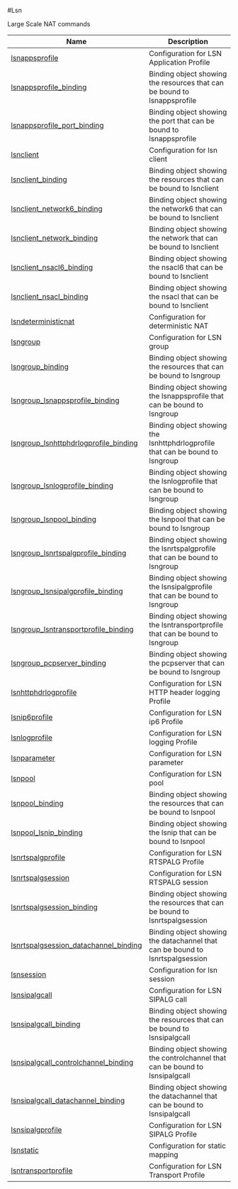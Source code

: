 #Lsn

Large Scale NAT commands


<table><thead><tr><th>Name</th><th>Description</th></tr></thead><tbody><tr><td><a href="../../../configuration/lsn/lsnappsprofile/lsnappsprofile">lsnappsprofile</a></td><td>Configuration for LSN Application Profile</td><tr><tr><td><a href="../../../configuration/lsn/lsnappsprofile_binding/lsnappsprofile_binding">lsnappsprofile_binding</a></td><td>Binding object showing the resources that can be bound to lsnappsprofile</td><tr><tr><td><a href="../../../configuration/lsn/lsnappsprofile_port_binding/lsnappsprofile_port_binding">lsnappsprofile_port_binding</a></td><td>Binding object showing the port that can be bound to lsnappsprofile</td><tr><tr><td><a href="../../../configuration/lsn/lsnclient/lsnclient">lsnclient</a></td><td>Configuration for lsn client</td><tr><tr><td><a href="../../../configuration/lsn/lsnclient_binding/lsnclient_binding">lsnclient_binding</a></td><td>Binding object showing the resources that can be bound to lsnclient</td><tr><tr><td><a href="../../../configuration/lsn/lsnclient_network6_binding/lsnclient_network6_binding">lsnclient_network6_binding</a></td><td>Binding object showing the network6 that can be bound to lsnclient</td><tr><tr><td><a href="../../../configuration/lsn/lsnclient_network_binding/lsnclient_network_binding">lsnclient_network_binding</a></td><td>Binding object showing the network that can be bound to lsnclient</td><tr><tr><td><a href="../../../configuration/lsn/lsnclient_nsacl6_binding/lsnclient_nsacl6_binding">lsnclient_nsacl6_binding</a></td><td>Binding object showing the nsacl6 that can be bound to lsnclient</td><tr><tr><td><a href="../../../configuration/lsn/lsnclient_nsacl_binding/lsnclient_nsacl_binding">lsnclient_nsacl_binding</a></td><td>Binding object showing the nsacl that can be bound to lsnclient</td><tr><tr><td><a href="../../../configuration/lsn/lsndeterministicnat/lsndeterministicnat">lsndeterministicnat</a></td><td>Configuration for deterministic NAT</td><tr><tr><td><a href="../../../configuration/lsn/lsngroup/lsngroup">lsngroup</a></td><td>Configuration for LSN group</td><tr><tr><td><a href="../../../configuration/lsn/lsngroup_binding/lsngroup_binding">lsngroup_binding</a></td><td>Binding object showing the resources that can be bound to lsngroup</td><tr><tr><td><a href="../../../configuration/lsn/lsngroup_lsnappsprofile_binding/lsngroup_lsnappsprofile_binding">lsngroup_lsnappsprofile_binding</a></td><td>Binding object showing the lsnappsprofile that can be bound to lsngroup</td><tr><tr><td><a href="../../../configuration/lsn/lsngroup_lsnhttphdrlogprofile_binding/lsngroup_lsnhttphdrlogprofile_binding">lsngroup_lsnhttphdrlogprofile_binding</a></td><td>Binding object showing the lsnhttphdrlogprofile that can be bound to lsngroup</td><tr><tr><td><a href="../../../configuration/lsn/lsngroup_lsnlogprofile_binding/lsngroup_lsnlogprofile_binding">lsngroup_lsnlogprofile_binding</a></td><td>Binding object showing the lsnlogprofile that can be bound to lsngroup</td><tr><tr><td><a href="../../../configuration/lsn/lsngroup_lsnpool_binding/lsngroup_lsnpool_binding">lsngroup_lsnpool_binding</a></td><td>Binding object showing the lsnpool that can be bound to lsngroup</td><tr><tr><td><a href="../../../configuration/lsn/lsngroup_lsnrtspalgprofile_binding/lsngroup_lsnrtspalgprofile_binding">lsngroup_lsnrtspalgprofile_binding</a></td><td>Binding object showing the lsnrtspalgprofile that can be bound to lsngroup</td><tr><tr><td><a href="../../../configuration/lsn/lsngroup_lsnsipalgprofile_binding/lsngroup_lsnsipalgprofile_binding">lsngroup_lsnsipalgprofile_binding</a></td><td>Binding object showing the lsnsipalgprofile that can be bound to lsngroup</td><tr><tr><td><a href="../../../configuration/lsn/lsngroup_lsntransportprofile_binding/lsngroup_lsntransportprofile_binding">lsngroup_lsntransportprofile_binding</a></td><td>Binding object showing the lsntransportprofile that can be bound to lsngroup</td><tr><tr><td><a href="../../../configuration/lsn/lsngroup_pcpserver_binding/lsngroup_pcpserver_binding">lsngroup_pcpserver_binding</a></td><td>Binding object showing the pcpserver that can be bound to lsngroup</td><tr><tr><td><a href="../../../configuration/lsn/lsnhttphdrlogprofile/lsnhttphdrlogprofile">lsnhttphdrlogprofile</a></td><td>Configuration for LSN HTTP header logging Profile</td><tr><tr><td><a href="../../../configuration/lsn/lsnip6profile/lsnip6profile">lsnip6profile</a></td><td>Configuration for LSN ip6 Profile</td><tr><tr><td><a href="../../../configuration/lsn/lsnlogprofile/lsnlogprofile">lsnlogprofile</a></td><td>Configuration for LSN logging Profile</td><tr><tr><td><a href="../../../configuration/lsn/lsnparameter/lsnparameter">lsnparameter</a></td><td>Configuration for LSN parameter</td><tr><tr><td><a href="../../../configuration/lsn/lsnpool/lsnpool">lsnpool</a></td><td>Configuration for LSN pool</td><tr><tr><td><a href="../../../configuration/lsn/lsnpool_binding/lsnpool_binding">lsnpool_binding</a></td><td>Binding object showing the resources that can be bound to lsnpool</td><tr><tr><td><a href="../../../configuration/lsn/lsnpool_lsnip_binding/lsnpool_lsnip_binding">lsnpool_lsnip_binding</a></td><td>Binding object showing the lsnip that can be bound to lsnpool</td><tr><tr><td><a href="../../../configuration/lsn/lsnrtspalgprofile/lsnrtspalgprofile">lsnrtspalgprofile</a></td><td>Configuration for LSN RTSPALG Profile</td><tr><tr><td><a href="../../../configuration/lsn/lsnrtspalgsession/lsnrtspalgsession">lsnrtspalgsession</a></td><td>Configuration for LSN RTSPALG session</td><tr><tr><td><a href="../../../configuration/lsn/lsnrtspalgsession_binding/lsnrtspalgsession_binding">lsnrtspalgsession_binding</a></td><td>Binding object showing the resources that can be bound to lsnrtspalgsession</td><tr><tr><td><a href="../../../configuration/lsn/lsnrtspalgsession_datachannel_binding/lsnrtspalgsession_datachannel_binding">lsnrtspalgsession_datachannel_binding</a></td><td>Binding object showing the datachannel that can be bound to lsnrtspalgsession</td><tr><tr><td><a href="../../../configuration/lsn/lsnsession/lsnsession">lsnsession</a></td><td>Configuration for lsn session</td><tr><tr><td><a href="../../../configuration/lsn/lsnsipalgcall/lsnsipalgcall">lsnsipalgcall</a></td><td>Configuration for LSN SIPALG call</td><tr><tr><td><a href="../../../configuration/lsn/lsnsipalgcall_binding/lsnsipalgcall_binding">lsnsipalgcall_binding</a></td><td>Binding object showing the resources that can be bound to lsnsipalgcall</td><tr><tr><td><a href="../../../configuration/lsn/lsnsipalgcall_controlchannel_binding/lsnsipalgcall_controlchannel_binding">lsnsipalgcall_controlchannel_binding</a></td><td>Binding object showing the controlchannel that can be bound to lsnsipalgcall</td><tr><tr><td><a href="../../../configuration/lsn/lsnsipalgcall_datachannel_binding/lsnsipalgcall_datachannel_binding">lsnsipalgcall_datachannel_binding</a></td><td>Binding object showing the datachannel that can be bound to lsnsipalgcall</td><tr><tr><td><a href="../../../configuration/lsn/lsnsipalgprofile/lsnsipalgprofile">lsnsipalgprofile</a></td><td>Configuration for LSN SIPALG Profile</td><tr><tr><td><a href="../../../configuration/lsn/lsnstatic/lsnstatic">lsnstatic</a></td><td>Configuration for static mapping</td><tr><tr><td><a href="../../../configuration/lsn/lsntransportprofile/lsntransportprofile">lsntransportprofile</a></td><td>Configuration for LSN Transport Profile</td><tr></tbody></table>
